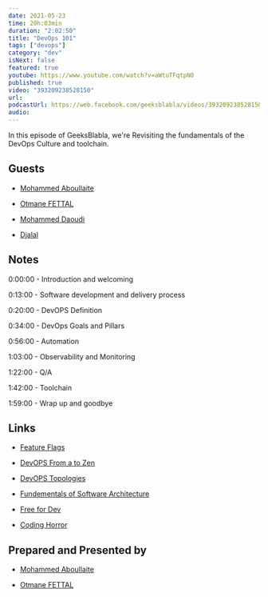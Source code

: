 ```yaml
---
date: 2021-05-23
time: 20h:03min
duration: "2:02:50"
title: "DevOps 101"
tags: ["devops"]
category: "dev"
isNext: false
featured: true
youtube: https://www.youtube.com/watch?v=aWtuTFqtpN0
published: true
video: "393209238528150"
url:
podcastUrl: https://web.facebook.com/geeksblabla/videos/393209238528150
audio:
---
```


In this episode of GeeksBlabla, we're Revisiting the fundamentals of the DevOps Culture and toolchain.

## Guests

- [Mohammed Aboullaite](https://twitter.com/laytoun)

- [Otmane FETTAL](https://twitter.com/OFettal)

- [Mohammed Daoudi](https://twitter.com/MIduoad)

- [Djalal](https://twitter.com/enlamp)

## Notes

0:00:00 - Introduction and welcoming

0:13:00 - Software development and delivery process

0:20:00 - DevOPS Definition

0:34:00 - DevOps Goals and Pillars

0:56:00 - Automation

1:03:00 - Observability and Monitoring

1:22:00 - Q/A

1:42:00 - Toolchain

1:59:00 - Wrap up and goodbye

## Links

- [Feature Flags](https://github.blog/2021-04-27-ship-code-faster-safer-feature-flags/)

- [DevOPS From a to Zen](https://speakerdeck.com/djalal/devops-from-a-to-zen)

- [DevOPS Topologies](https://web.devopstopologies.com/)

- [Fundementals of Software Architecture](https://www.goodreads.com/book/show/44144493-fundamentals-of-software-architecture)

- [Free for Dev](https://free-for.dev/#/)

- [Coding Horror](https://blog.codinghorror.com/)

## Prepared and Presented by

- [Mohammed Aboullaite](https://twitter.com/laytoun)

- [Otmane FETTAL](https://twitter.com/OFettal)
